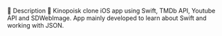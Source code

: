 

📖 Description
📱 Kinopoisk clone iOS app using Swift, TMDb API, Youtube API and SDWebImage. App mainly developed to learn about Swift and working with JSON.
